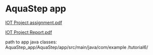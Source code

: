 # AquaStep app

[IOT Project assignment.pdf](https://github.com/yonatanko/AquaStep_app/files/13206492/IOT.Project.assignment.pdf)

[IOT Project Report.pdf](https://github.com/yonatanko/AquaStep_app/files/13206490/IOT.Project.Report.pdf)

path to app java classes: AquaStep_app/AquaStep/app/src/main/java/com/example
/tutorial6/

